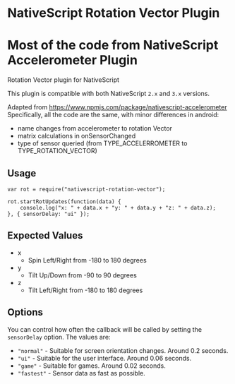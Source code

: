 # NativeScript Rotation Vector Plugin
# Most of the code from NativeScript Accelerometer Plugin
Rotation Vector plugin for NativeScript

This plugin is compatible with both NativeScript `2.x` and `3.x` versions.

Adapted from https://www.npmjs.com/package/nativescript-accelerometer
Specifically, all the code are the same, with minor differences in android:
* name changes from accelerometer to rotation Vector
* matrix calculations in onSensorChanged
* type of sensor queried (from TYPE_ACCELERROMETER to TYPE_ROTATION_VECTOR)

## Usage
```
var rot = require("nativescript-rotation-vector");

rot.startRotUpdates(function(data) {
    console.log("x: " + data.x + "y: " + data.y + "z: " + data.z);
}, { sensorDelay: "ui" });
```

## Expected Values

 * x
    * Spin Left/Right from -180 to 180 degrees
 * y
    * Tilt Up/Down from -90 to 90 degrees
 * z
    * Tilt Left/Right from -180 to 180 degrees

## Options

You can control how often the callback will be called by setting the `sensorDelay` option. The values are:
* `"normal"` - Suitable for screen orientation changes. Around 0.2 seconds.
* `"ui"` - Suitable for the user interface. Around 0.06 seconds.
* `"game"` - Suitable for games. Around 0.02 seconds.
* `"fastest"` - Sensor data as fast as possible.
